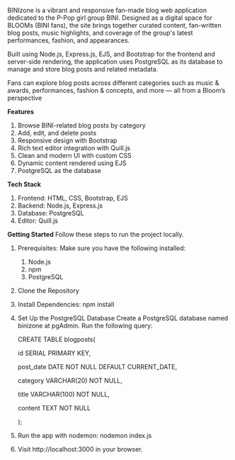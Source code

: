 BINIzone is a vibrant and responsive fan-made blog web application dedicated to the P-Pop girl group BINI. 
Designed as a digital space for BLOOMs (BINI fans), the site brings together curated content, 
fan-written blog posts, music highlights, and coverage of the group's latest performances, fashion, and appearances.

Built using Node.js, Express.js, EJS, and Bootstrap for the frontend and server-side rendering, 
the application uses PostgreSQL as its database to manage and store blog posts and related metadata.

Fans can explore blog posts across different categories such as music & awards, performances, fashion & concepts, and more — all from a Bloom’s perspective

**Features**
1. Browse BINI-related blog posts by category
2. Add, edit, and delete posts
3. Responsive design with Bootstrap
4. Rich text editor integration with Quill.js
5. Clean and modern UI with custom CSS
6. Dynamic content rendered using EJS
7. PostgreSQL as the database

**Tech Stack**
1. Frontend: HTML, CSS, Bootstrap, EJS
2. Backend: Node.js, Express.js
3. Database: PostgreSQL
4. Editor: Quill.js

**Getting Started**
Follow these steps to run the project locally.
1. Prerequisites:
   Make sure you have the following installed:
    1. Node.js
    2. npm
    3. PostgreSQL
2. Clone the Repository
3. Install Dependencies:
     npm install
4. Set Up the PostgreSQL Database
   Create a PostgreSQL database named binizone at pgAdmin.
   Run the following query:
   
   CREATE TABLE blogposts(

     id SERIAL PRIMARY KEY,
  
     post_date DATE NOT NULL DEFAULT CURRENT_DATE,
  
     category VARCHAR(20) NOT NULL,
  
     title VARCHAR(100) NOT NULL,
  
     content TEXT NOT NULL

   );
6. Run the app with nodemon:
   nodemon index.js
7. Visit http://localhost:3000 in your browser.


     
